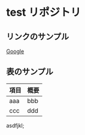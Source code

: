 # test リポジトリ

## リンクのサンプル

[Google](https://www.google.com)

## 表のサンプル

| 項目 | 概要 |
| ---- | ---- |
| aaa  | bbb  |
| ccc  | ddd  |


asdfjkl;